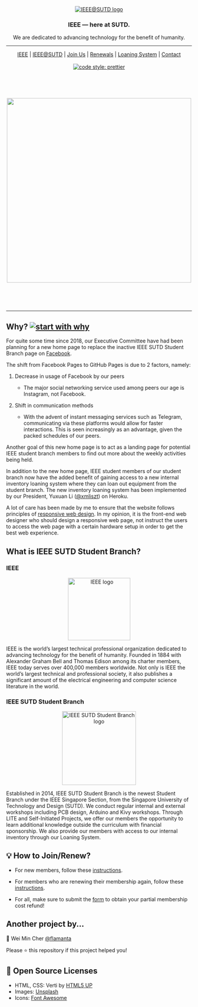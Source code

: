 &nbsp;

<p align="center"><a href ="https://ieee.opensutd.org/"><img src="https://raw.githubusercontent.com/SUTD-IEEE/SUTD-IEEE.github.io/master/images/IEEE_at_SUTD.png" alt="IEEE@SUTD logo"/></a></p>

<h3 align="center">IEEE — here at SUTD.</h3>

<p align="center">We are dedicated to advancing technology for the benefit of humanity.</p>

<hr>

<p align="center">
    <a href="https://www.ieee.org/">IEEE</a> |
    <a href="https://ieee.opensutd.org/about/">IEEE@SUTD</a> |
    <a href="https://drive.google.com/file/d/1G62pv6kEH3oyEwuoAT_fqV-kP3P0uZ3A/view">Join Us</a> |
    <a href="https://drive.google.com/file/d/1bp1Ot3N9lfKmNiJDCtYN81tEOGPPe_8n/view">Renewals</a> |
    <a href="https://ieeesutdweb.herokuapp.com/">Loaning System</a> |
    <a href="https://ieee.opensutd.org/contact/">Contact</a>
    <br><br>
    <a href="https://github.com/prettier/prettier">
        <img src="https://img.shields.io/badge/code_style-prettier-ff69b4.svg" alt="code style: prettier" />
    </a>
</p>

&nbsp;

<br>
<p align='center'>
        <img src="https://raw.githubusercontent.com/SUTD-IEEE/SUTD-IEEE.github.io/master/images/SUTD-IEEE.png" height="500" />
</p>

<br>

&nbsp;

<hr>

## Why? [![start with why](https://img.shields.io/badge/start%20with-why%3F-brightgreen.svg?style=flat)](http://www.ted.com/talks/simon_sinek_how_great_leaders_inspire_action)

For quite some time since 2018, our Executive Committee have had been planning for a new home page to replace the inactive IEEE SUTD Student Branch page on [Facebook](https://www.facebook.com/SUTDIEEE/).

The shift from Facebook Pages to GitHub Pages is due to 2 factors, namely:

1. Decrease in usage of Facebook by our peers

   - The major social networking service used among peers our age is Instagram, not Facebook.

2. Shift in communication methods

   - With the advent of instant messaging services such as Telegram, communicating via these platforms would allow for faster interactions. This is seen increasingly as an advantage, given the packed schedules of our peers.

Another goal of this new home page is to act as a landing page for potential IEEE student branch members to find out more about the weekly activities being held.

In addition to the new home page, IEEE student members of our student branch now have the added benefit of gaining access to a new internal inventory loaning system where they can loan out equipment from the student branch. The new inventory loaning system has been implemented by our President, Yuxuan Li ([@xmliszt](https://github.com/xmliszt)) on Heroku.

A lot of care has been made by me to ensure that the website follows principles of [responsive web design](https://en.wikipedia.org/wiki/Responsive_web_design). In my opinion, it is the front-end web designer who should design a responsive web page, not instruct the users to access the web page with a certain hardware setup in order to get the best web experience.

## What is IEEE SUTD Student Branch?

<h3>IEEE</h3>
                                    
<p align="center"><a href ="https://www.ieee.org/"><img src="https://raw.githubusercontent.com/SUTD-IEEE/SUTD-IEEE.github.io/master/images/ieee_tag_blue.jpg" alt="IEEE logo" height=169px/></a></p>

<p>IEEE is the world’s largest technical professional organization dedicated to advancing technology for the benefit of humanity. Founded in 1884 with Alexander Graham Bell and Thomas Edison among its charter members, IEEE today serves over 400,000 members worldwide. Not only is IEEE the world’s largest technical and professional society, it also publishes a significant amount of the electrical engineering and computer science literature in the world.</p>

<h3>IEEE SUTD Student Branch</h3>

<p align="center"><a href ="https://ieee.opensutd.orgs/"><img src="https://raw.githubusercontent.com/SUTD-IEEE/SUTD-IEEE.github.io/master/images/IEEE_SUTD_logo.png" alt="IEEE SUTD Student Branch logo" height=200px/></a></p>

<p>Established in 2014, IEEE SUTD Student Branch is the newest Student Branch under the IEEE Singapore Section, from the Singapore University of Technology and Design (SUTD). We conduct regular internal and external workshops including PCB design, Arduino and Kivy workshops. Through LITE and Self-Initiated Projects, we offer our members the opportunity to learn additional knowledge outside the curriculum with financial sponsorship. We also provide our members with access to our internal inventory through our Loaning System.</p>

## 💡 How to Join/Renew?

- For new members, follow these [instructions](https://drive.google.com/file/d/1G62pv6kEH3oyEwuoAT_fqV-kP3P0uZ3A/view).

- For members who are renewing their membership again, follow these [instructions](https://drive.google.com/file/d/1bp1Ot3N9lfKmNiJDCtYN81tEOGPPe_8n/view).

- For all, make sure to submit the [form](https://docs.google.com/forms/d/e/1FAIpQLScWmSyP470AvRI0nrujAb-2F_IZfXZ6XIQWSagS04RXZtObCA/viewform) to obtain your partial membership cost refund!

## Another project by...

👤 Wei Min Cher [@flamanta](https://github.com/flamanta)

Please ⭐️ this repository if this project helped you!

## 📝 Open Source Licenses

- HTML, CSS: Verti by [HTML5 UP](html5up.net/license)
- Images: [Unsplash](https://unsplash.com/license)
- Icons: [Font Awesome](https://fontawesome.com/license)
